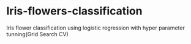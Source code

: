 # Iris-flowers-classification
Iris flower classification using logistic regression with hyper parameter tunning(Grid Search CV)
